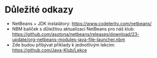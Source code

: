 # Důležité odkazy
- NetBeans + JDK instalátory: https://www.codelerity.com/netbeans/
- NBM balíček s důležitou aktualizací NetBeans pro náš klub: https://github.com/asotona/netbeans/releases/download/23-update/org-netbeans-modules-java-file-launcher.nbm
- Zde budou přibývat příklady k jednotlivým lekcím: https://github.com/Java-Klub/Lekce
